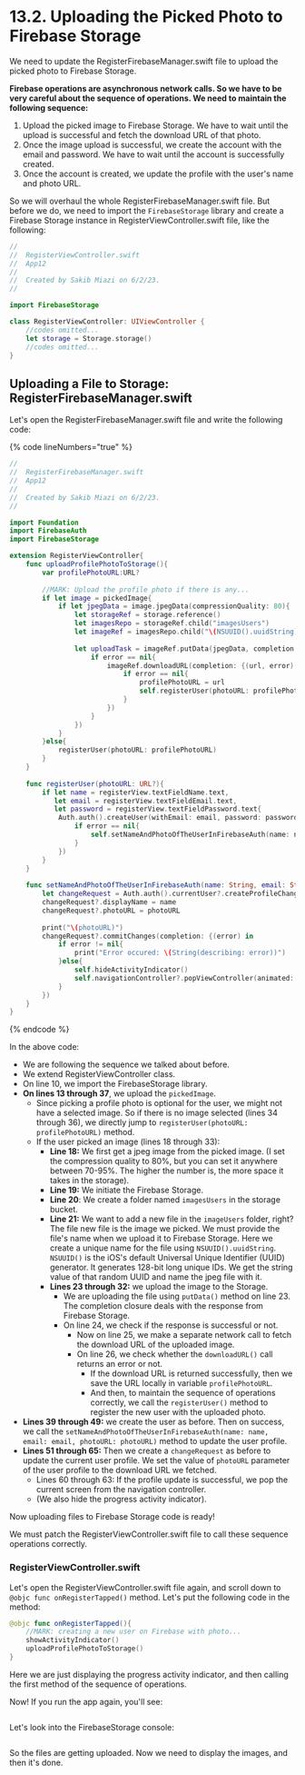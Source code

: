 # 13.2. Uploading the Picked Photo to Firebase Storage

We need to update the RegisterFirebaseManager.swift file to upload the picked photo to Firebase Storage.

**Firebase operations are asynchronous network calls. So we have to be very careful about the sequence of operations. We need to maintain the following sequence:**

1. Upload the picked image to Firebase Storage. We have to wait until the upload is successful and fetch the download URL of that photo.
2. Once the image upload is successful, we create the account with the email and password. We have to wait until the account is successfully created.
3. Once the account is created, we update the profile with the user's name and photo URL.

So we will overhaul the whole RegisterFirebaseManager.swift file. But before we do, we need to import the `FirebaseStorage` library and create a Firebase Storage instance in RegisterViewController.swift file, like the following:

```swift
//
//  RegisterViewController.swift
//  App12
//
//  Created by Sakib Miazi on 6/2/23.
//

import FirebaseStorage

class RegisterViewController: UIViewController {
    //codes omitted...
    let storage = Storage.storage()
    //codes omitted...
}
```

## Uploading a File to Storage: RegisterFirebaseManager.swift

Let's open the RegisterFirebaseManager.swift file and write the following code:

{% code lineNumbers="true" %}
```swift
//
//  RegisterFirebaseManager.swift
//  App12
//
//  Created by Sakib Miazi on 6/2/23.
//

import Foundation
import FirebaseAuth
import FirebaseStorage

extension RegisterViewController{    
    func uploadProfilePhotoToStorage(){
        var profilePhotoURL:URL?
        
        //MARK: Upload the profile photo if there is any...
        if let image = pickedImage{
            if let jpegData = image.jpegData(compressionQuality: 80){
                let storageRef = storage.reference()
                let imagesRepo = storageRef.child("imagesUsers")
                let imageRef = imagesRepo.child("\(NSUUID().uuidString).jpg")
                
                let uploadTask = imageRef.putData(jpegData, completion: {(metadata, error) in
                    if error == nil{
                        imageRef.downloadURL(completion: {(url, error) in
                            if error == nil{
                                profilePhotoURL = url
                                self.registerUser(photoURL: profilePhotoURL)
                            }
                        })
                    }
                })
            }
        }else{
            registerUser(photoURL: profilePhotoURL)
        }
    }
    
    func registerUser(photoURL: URL?){
        if let name = registerView.textFieldName.text,
           let email = registerView.textFieldEmail.text,
           let password = registerView.textFieldPassword.text{
            Auth.auth().createUser(withEmail: email, password: password, completion: {result, error in
                if error == nil{
                    self.setNameAndPhotoOfTheUserInFirebaseAuth(name: name, email: email, photoURL: photoURL)
                }
            })
        }
    }
    
    func setNameAndPhotoOfTheUserInFirebaseAuth(name: String, email: String, photoURL: URL?){
        let changeRequest = Auth.auth().currentUser?.createProfileChangeRequest()
        changeRequest?.displayName = name
        changeRequest?.photoURL = photoURL
        
        print("\(photoURL)")
        changeRequest?.commitChanges(completion: {(error) in
            if error != nil{
                print("Error occured: \(String(describing: error))")
            }else{
                self.hideActivityIndicator()
                self.navigationController?.popViewController(animated: true)
            }
        })
    }
}

```
{% endcode %}

In the above code:

* We are following the sequence we talked about before.
* We extend RegisterViewController class.
* On line 10, we import the FirebaseStorage library.
* **On lines 13 through 37**, we upload the `pickedImage`.
  * Since picking a profile photo is optional for the user, we might not have a selected image. So if there is no image selected (lines 34 through 36), we directly jump to `registerUser(photoURL: profilePhotoURL)` method.
  * If the user picked an image (lines 18 through 33):
    * **Line 18:** We first get a jpeg image from the picked image. (I set the compression quality to 80%, but you can set it anywhere between 70-95%. The higher the number is, the more space it takes in the storage).
    * **Line 19:** We initiate the Firebase Storage.
    * **Line 20**: We create a folder named `imagesUsers` in the storage bucket.
    * **Line 21:** We want to add a new file in the `imageUsers` folder, right? The file new file is the image we picked. We must provide the file's name when we upload it to Firebase Storage. Here we create a unique name for the file using `NSUUID().uuidString`. `NSUUID()` is the iOS's default Universal Unique Identifier (UUID) generator. It generates 128-bit long unique IDs. We get the string value of that random UUID and name the jpeg file with it.
    * **Lines 23 through 32:** we upload the image to the Storage.
      * We are uploading the file using `putData()` method on line 23. The completion closure deals with the response from Firebase Storage.
      * On line 24, we check if the response is successful or not.
        * Now on line 25, we make a separate network call to fetch the download URL of the uploaded image.
        * On line 26, we check whether the `downloadURL()` call returns an error or not.
          * If the download URL is returned successfully, then we save the URL locally in variable `profilePhotoURL`.
          * And then, to maintain the sequence of operations correctly, we call the `registerUser()` method to register the new user with the uploaded photo.
* **Lines 39 through 49:** we create the user as before. Then on success, we call the `setNameAndPhotoOfTheUserInFirebaseAuth(name: name, email: email, photoURL: photoURL)` method to update the user profile.
* **Lines 51 through 65:** Then we create a `changeRequest` as before to update the current user profile. We set the value of `photoURL` parameter of the user profile to the download URL we fetched.
  * Lines 60 through 63: If the profile update is successful, we pop the current screen from the navigation controller.
  * (We also hide the progress activity indicator).

Now uploading files to Firebase Storage code is ready!

We must patch the RegisterViewController.swift file to call these sequence operations correctly.

### RegisterViewController.swift

Let's open the RegisterViewController.swift file again, and scroll down to `@objc func onRegisterTapped()` method. Let's put the following code in the method:

```swift
@objc func onRegisterTapped(){
    //MARK: creating a new user on Firebase with photo...
    showActivityIndicator()
    uploadProfilePhotoToStorage()
}
```

Here we are just displaying the progress activity indicator, and then calling the first method of the sequence of operations.

Now! If you run the app again, you'll see:

<figure><img src="../.gitbook/assets/13.four (1).gif" alt=""><figcaption></figcaption></figure>

Let's look into the FirebaseStorage console:

<figure><img src="../.gitbook/assets/13.five.gif" alt=""><figcaption></figcaption></figure>

So the files are getting uploaded. Now we need to display the images, and then it's done.
